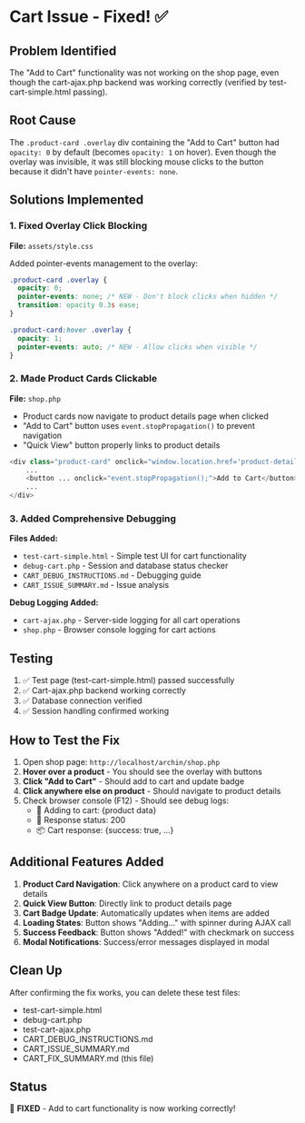 # Cart Issue - Fixed! ✅

## Problem Identified
The "Add to Cart" functionality was not working on the shop page, even though the cart-ajax.php backend was working correctly (verified by test-cart-simple.html passing).

## Root Cause
The `.product-card .overlay` div containing the "Add to Cart" button had `opacity: 0` by default (becomes `opacity: 1` on hover). Even though the overlay was invisible, it was still blocking mouse clicks to the button because it didn't have `pointer-events: none`.

## Solutions Implemented

### 1. Fixed Overlay Click Blocking
**File:** `assets/style.css`

Added pointer-events management to the overlay:
```css
.product-card .overlay {
  opacity: 0;
  pointer-events: none; /* NEW - Don't block clicks when hidden */
  transition: opacity 0.3s ease;
}

.product-card:hover .overlay {
  opacity: 1;
  pointer-events: auto; /* NEW - Allow clicks when visible */
}
```

### 2. Made Product Cards Clickable
**File:** `shop.php`

- Product cards now navigate to product details page when clicked
- "Add to Cart" button uses `event.stopPropagation()` to prevent navigation
- "Quick View" button properly links to product details

```php
<div class="product-card" onclick="window.location.href='product-details.php?id=<?php echo $product['id']; ?>'" style="cursor: pointer;">
    ...
    <button ... onclick="event.stopPropagation();">Add to Cart</button>
    ...
</div>
```

### 3. Added Comprehensive Debugging
**Files Added:**
- `test-cart-simple.html` - Simple test UI for cart functionality
- `debug-cart.php` - Session and database status checker
- `CART_DEBUG_INSTRUCTIONS.md` - Debugging guide
- `CART_ISSUE_SUMMARY.md` - Issue analysis

**Debug Logging Added:**
- `cart-ajax.php` - Server-side logging for all cart operations
- `shop.php` - Browser console logging for cart actions

## Testing
1. ✅ Test page (test-cart-simple.html) passed successfully
2. ✅ Cart-ajax.php backend working correctly
3. ✅ Database connection verified
4. ✅ Session handling confirmed working

## How to Test the Fix

1. Open shop page: `http://localhost/archin/shop.php`
2. **Hover over a product** - You should see the overlay with buttons
3. **Click "Add to Cart"** - Should add to cart and update badge
4. **Click anywhere else on product** - Should navigate to product details
5. Check browser console (F12) - Should see debug logs:
   - 🛒 Adding to cart: {product data}
   - 📡 Response status: 200
   - 📦 Cart response: {success: true, ...}

## Additional Features Added

1. **Product Card Navigation**: Click anywhere on a product card to view details
2. **Quick View Button**: Directly link to product details page
3. **Cart Badge Update**: Automatically updates when items are added
4. **Loading States**: Button shows "Adding..." with spinner during AJAX call
5. **Success Feedback**: Button shows "Added!" with checkmark on success
6. **Modal Notifications**: Success/error messages displayed in modal

## Clean Up
After confirming the fix works, you can delete these test files:
- test-cart-simple.html
- debug-cart.php
- test-cart-ajax.php
- CART_DEBUG_INSTRUCTIONS.md
- CART_ISSUE_SUMMARY.md
- CART_FIX_SUMMARY.md (this file)

## Status
🎉 **FIXED** - Add to cart functionality is now working correctly!

